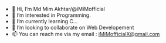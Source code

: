 - 👋 Hi, I’m Md Mim Akhtar/@iMiMofficial
- 👀 I’m interested in Programming.
- 🌱 I’m currently learning C...
- 💞️ I’m looking to collaborate on Web Developement
- 📫 You can reach me via my email : iMiMofficialX@gmail.com

<!---
iMiMofficial/iMiMofficial is a ✨ special ✨ repository because its `README.md` (this file) appears on your GitHub profile.
You can click the Preview link to take a look at your changes.
--->
